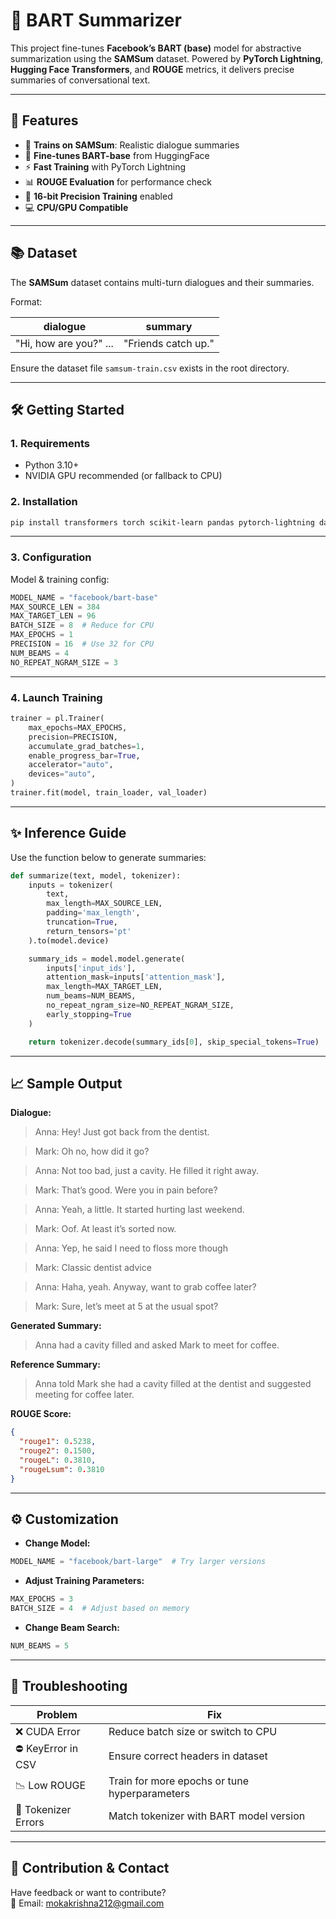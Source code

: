 # 🧠 BART Summarizer

This project fine-tunes **Facebook’s BART (base)** model for abstractive summarization using the **SAMSum** dataset. Powered by **PyTorch Lightning**, **Hugging Face Transformers**, and **ROUGE** metrics, it delivers precise summaries of conversational text.

---

## 🚀 Features

- 🧾 **Trains on SAMSum**: Realistic dialogue summaries  
- 🤖 **Fine-tunes BART-base** from HuggingFace  
- ⚡ **Fast Training** with PyTorch Lightning  
- 📊 **ROUGE Evaluation** for performance check  
- 🧪 **16-bit Precision Training** enabled  
- 💻 **CPU/GPU Compatible**

---

## 📚 Dataset

The **SAMSum** dataset contains multi-turn dialogues and their summaries.

Format:

| dialogue | summary |
|---------|---------|
| "Hi, how are you?" ... | "Friends catch up." |

Ensure the dataset file `samsum-train.csv` exists in the root directory.

---

## 🛠️ Getting Started

### 1. Requirements

- Python 3.10+
- NVIDIA GPU recommended (or fallback to CPU)

### 2. Installation

```bash
pip install transformers torch scikit-learn pandas pytorch-lightning datasets rouge-score evaluate
```

---

### 3. Configuration

Model & training config:

```python
MODEL_NAME = "facebook/bart-base"
MAX_SOURCE_LEN = 384
MAX_TARGET_LEN = 96
BATCH_SIZE = 8  # Reduce for CPU
MAX_EPOCHS = 1
PRECISION = 16  # Use 32 for CPU
NUM_BEAMS = 4
NO_REPEAT_NGRAM_SIZE = 3
```

---

### 4. Launch Training

```python
trainer = pl.Trainer(
    max_epochs=MAX_EPOCHS,
    precision=PRECISION,
    accumulate_grad_batches=1,
    enable_progress_bar=True,
    accelerator="auto",
    devices="auto",
)
trainer.fit(model, train_loader, val_loader)
```

---

## ✨ Inference Guide

Use the function below to generate summaries:

```python
def summarize(text, model, tokenizer):
    inputs = tokenizer(
        text,
        max_length=MAX_SOURCE_LEN,
        padding='max_length',
        truncation=True,
        return_tensors='pt'
    ).to(model.device)

    summary_ids = model.model.generate(
        inputs['input_ids'],
        attention_mask=inputs['attention_mask'],
        max_length=MAX_TARGET_LEN,
        num_beams=NUM_BEAMS,
        no_repeat_ngram_size=NO_REPEAT_NGRAM_SIZE,
        early_stopping=True
    )

    return tokenizer.decode(summary_ids[0], skip_special_tokens=True)
```

---

## 📈 Sample Output

**Dialogue:**

> Anna: Hey! Just got back from the dentist.

> Mark: Oh no, how did it go?

> Anna: Not too bad, just a cavity. He filled it right away.

> Mark: That’s good. Were you in pain before?

> Anna: Yeah, a little. It started hurting last weekend.

> Mark: Oof. At least it’s sorted now.

> Anna: Yep, he said I need to floss more though

> Mark: Classic dentist advice

> Anna: Haha, yeah. Anyway, want to grab coffee later?

> Mark: Sure, let’s meet at 5 at the usual spot?

**Generated Summary:**

> Anna had a cavity filled and asked Mark to meet for coffee.

**Reference Summary:**

> Anna told Mark she had a cavity filled at the dentist and suggested meeting for coffee later.

**ROUGE Score:**

```json
{
  "rouge1": 0.5238,
  "rouge2": 0.1500,
  "rougeL": 0.3810,
  "rougeLsum": 0.3810
}
```

---

## ⚙️ Customization

- **Change Model:**
```python
MODEL_NAME = "facebook/bart-large"  # Try larger versions
```

- **Adjust Training Parameters:**
```python
MAX_EPOCHS = 3
BATCH_SIZE = 4  # Adjust based on memory
```

- **Change Beam Search:**
```python
NUM_BEAMS = 5
```

---

## 🔧 Troubleshooting

| Problem | Fix |
|--------|-----|
| ❌ CUDA Error | Reduce batch size or switch to CPU |
| ⛔ KeyError in CSV | Ensure correct headers in dataset |
| 📉 Low ROUGE | Train for more epochs or tune hyperparameters |
| 🚫 Tokenizer Errors | Match tokenizer with BART model version |

---

## 🤝 Contribution & Contact

Have feedback or want to contribute?  
📧 Email: [mokakrishna212@gmail.com](mailto:mokakrishna212@gmail.com)
